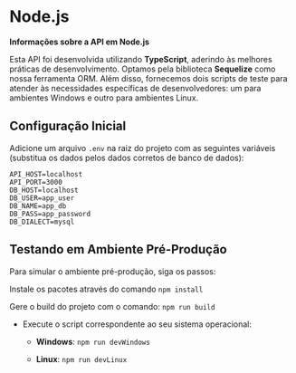 # Node.js

**Informações sobre a API em Node.js**

Esta API foi desenvolvida utilizando **TypeScript**, aderindo às melhores práticas de desenvolvimento. Optamos pela biblioteca **Sequelize** como nossa ferramenta ORM. Além disso, fornecemos dois scripts de teste para atender às necessidades específicas de desenvolvedores: um para ambientes Windows e outro para ambientes Linux.

## Configuração Inicial

Adicione um arquivo `.env` na raiz do projeto com as seguintes variáveis (substitua os dados pelos dados corretos de banco de dados):

```
API_HOST=localhost
API_PORT=3000
DB_HOST=localhost
DB_USER=app_user
DB_NAME=app_db
DB_PASS=app_password
DB_DIALECT=mysql
```

## Testando em Ambiente Pré-Produção

Para simular o ambiente pré-produção, siga os passos:

Instale os pacotes através do comando
	`npm install`

Gere o build do projeto com o comando:
    `npm run build`

-   Execute o script correspondente ao seu sistema operacional:
	-   **Windows**:
	`npm run devWindows`

	-   **Linux**:
	 `npm run devLinux`
